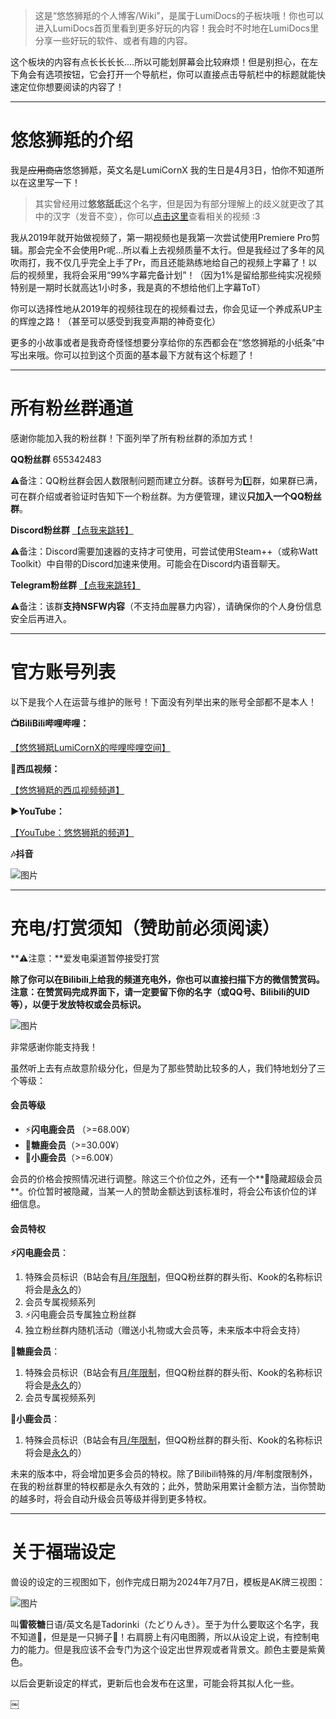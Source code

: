 > 这是“悠悠狮羝的个人博客/Wiki”，是属于LumiDocs的子板块哦！你也可以进入LumiDocs首页里看到更多好玩的内容！我会时不时地在LumiDocs里分享一些好玩的软件、或者有趣的内容。

这个板块的内容有点长长长长....所以可能划屏幕会比较麻烦！但是别担心，在左下角会有选项按钮，它会打开一个导航栏，你可以直接点击导航栏中的标题就能快速定位你想要阅读的内容了！

------


# 悠悠狮羝的介绍

我是~~应用商店~~悠悠狮羝，英文名是LumiCornX
我的生日是4月3日，怕你不知道所以在这里写一下！


> 其实曾经用过**悠悠舐氐**这个名字，但是因为有部分理解上的歧义就更改了其中的汉字（发音不变），你可以[点击这里](https://search.bilibili.com/all?keyword=BV1Bo4y1X7EG)查看相关的视频 :3

我从2019年就开始做视频了，第一期视频也是我第一次尝试使用Premiere Pro剪辑。那会完全不会使用Pr呢...所以看上去视频质量不太行。但是我经过了多年的风吹雨打，我不仅几乎完全上手了Pr，而且还能熟练地给自己的视频上字幕了！以后的视频里，我将会采用“99%字幕完备计划”！（因为1%是留给那些纯实况视频特别是一期时长就高达1小时多，我是真的不想给他们上字幕ToT）

你可以选择性地从2019年的视频往现在的视频看过去，你会见证一个养成系UP主的辉煌之路！（甚至可以感受到我变声期的神奇变化）

更多的小故事或者是我奇奇怪怪想要分享给你的东西都会在“悠悠狮羝的小纸条”中写出来哦。你可以拉到这个页面的基本最下方就有这个标题了！






------


# 所有粉丝群通道

感谢你能加入我的粉丝群！下面列举了所有粉丝群的添加方式！

**QQ粉丝群** 655342483

⚠️备注：QQ粉丝群会因人数限制问题而建立分群。该群号为1️⃣群，如果群已满，可在群介绍或者验证时告知下一个粉丝群。为方便管理，建议**只加入一个QQ粉丝群**。

**Discord粉丝群** [【点我来跳转】](https://discord.gg/Vey4HMc4Pa)

⚠️备注：Discord需要加速器的支持才可使用，可尝试使用Steam++（或称Watt Toolkit）中自带的Discord加速来使用。可能会在Discord内语音聊天。

**Telegram粉丝群** [【点我来跳转】](https://t.me/+xtNvib75aORlZDc1)

⚠️备注：该群**支持NSFW内容**（不支持血腥暴力内容），请确保你的个人身份信息安全后再进入。

------


# 官方账号列表

以下是我个人在运营与维护的账号！下面没有列举出来的账号全部都不是本人！

**📺BiliBili哔哩哔哩：**

[【悠悠狮羝LumiCornX的哔哩哔哩空间】](https://space.bilibili.com/234052228)

**🍉西瓜视频：**

[【悠悠狮羝的西瓜视频频道】](https://www.ixigua.com/home/97449691727)


**▶️YouTube：**

[【YouTube：悠悠狮羝的频道】](https://www.youtube.com/channel/UC1s9DbjIKiIJ7PStt6SN3Cg)

**🎶抖音**

![图片](assets/IMG_1.jpg)


------


# 充电/打赏须知（赞助前必须阅读）

**⚠️注意：**爱发电渠道暂停接受打赏

**除了你可以在Bilibili上给我的频道充电外，你也可以直接扫描下方的微信赞赏码。注意：在赞赏码完成界面下，请一定要留下你的名字（或QQ号、Bilibili的UID等），以便于发放特权或会员标识。**

![图片](assets/IMG_3.jpeg)

非常感谢你能支持我！

虽然听上去有点故意阶级分化，但是为了那些赞助比较多的人，我们特地划分了三个等级：

#### 会员等级

- ⚡️**闪电鹿会员** （>=68.00¥）
- 🍬**糖鹿会员**（>=30.00¥）
- 🦌**小鹿会员**（>=6.00¥）

会员的价格会按照情况进行调整。除这三个价位之外，还有一个**🫥隐藏超级会员**。价位暂时被隐藏，当某一人的赞助金额达到该标准时，将会公布该价位的详细信息。

#### 会员特权

**⚡️闪电鹿会员**：
1.  特殊会员标识（B站会有<u>月/年限制</u>，但QQ粉丝群的群头衔、Kook的名称标识将会是<u>永久</u>的）
2.  会员专属视频系列
3.  ⚡️闪电鹿会员专属独立粉丝群
4.  独立粉丝群内随机活动（赠送小礼物或大会员等，未来版本中将会支持）

**🍬糖鹿会员**：
1.  特殊会员标识（B站会有<u>月/年限制</u>，但QQ粉丝群的群头衔、Kook的名称标识将会是<u>永久</u>的）
2.  会员专属视频系列

**🦌小鹿会员**：
1.  特殊会员标识（B站会有<u>月/年限制</u>，但QQ粉丝群的群头衔、Kook的名称标识将会是<u>永久</u>的）

未来的版本中，将会增加更多会员的特权。除了Bilibili特殊的月/年制度限制外，在我的粉丝群里的特权都是永久有效的；此外，赞助采用累计金额方法，当你赞助的越多时，将会自动升级会员等级并得到更多特权。



------

# 关于福瑞设定

兽设的设定的三视图如下，创作完成日期为2024年7月7日，模板是AK牌三视图：

![图片](assets/IMG_2.png)

叫**雷筱糖**日语/英文名是Tadorinki（たどりんき）。至于为什么要取这个名字，我不知道🤷，但是是一只狮子🦁！右肩膀上有闪电图腾，所以从设定上说，有控制电力的能力。但是我应该不会专门为这个设定出世界观或者背景文。颜色主要是紫黄色。

以后会更新设定的样式，更新后也会发布在这里，可能会将其拟人化一些。

￼